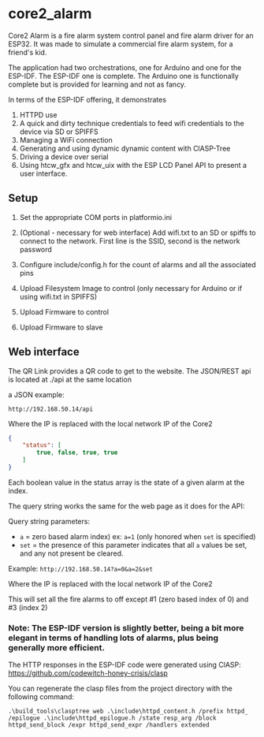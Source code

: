 # core2_alarm

Core2 Alarm is a fire alarm system control panel and fire alarm driver for an ESP32. It was made to simulate a commercial fire alarm system, for a friend's kid.

The application had two orchestrations, one for Arduino and one for the ESP-IDF. The ESP-IDF one is complete. The Arduino one is functionally complete but is provided for learning and not as fancy.

In terms of the ESP-IDF offering, it demonstrates

1. HTTPD use
2. A quick and dirty technique credentials to feed wifi credentials to the device via SD or SPIFFS
3. Managing a WiFi connection
4. Generating and using dynamic dynamic content with ClASP-Tree 
5. Driving a device over serial
6. Using htcw_gfx and htcw_uix with the ESP LCD Panel API to present a user interface.

## Setup

1. Set the appropriate COM ports in platformio.ini 

2. (Optional - necessary for web interface) Add wifi.txt to an SD or spiffs to connect to the network. First line is the SSID, second is the network password

3. Configure include/config.h for the count of alarms and all the associated pins

4. Upload Filesystem Image to control (only necessary for Arduino or if using wifi.txt in SPIFFS)

5. Upload Firmware to control

6. Upload Firmware to slave


## Web interface
The QR Link provides a QR code to get to the website. The JSON/REST api is located at ./api at the same location

a JSON example:

`http://192.168.50.14/api`

Where the IP is replaced with the local network IP of the Core2

```json
{
    "status": [
        true, false, true, true
    ]
}
```
Each boolean value in the status array is the state of a given alarm at the index.

The query string works the same for the web page as it does for the API:

Query string parameters:

- `a` = zero based alarm index) ex: `a=1` (only honored when `set` is specified)
- `set` = the presence of this parameter indicates that all `a` values be set, and any not present be cleared.

Example: `http://192.168.50.14?a=0&a=2&set`

Where the IP is replaced with the local network IP of the Core2

This will set all the fire alarms to off except #1 (zero based index of 0) and #3 (index 2)

### Note: The ESP-IDF version is slightly better, being a bit more elegant in terms of handling lots of alarms, plus being generally more efficient.

The HTTP responses in the ESP-IDF code were generated using ClASP: https://github.com/codewitch-honey-crisis/clasp

You can regenerate the clasp files from the project directory with the following command:

```
.\build_tools\clasptree web .\include\httpd_content.h /prefix httpd_ /epilogue .\include\httpd_epilogue.h /state resp_arg /block httpd_send_block /expr httpd_send_expr /handlers extended
```